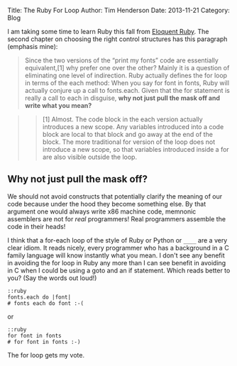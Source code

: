 Title: The Ruby For Loop
Author: Tim Henderson
Date: 2013-11-21
Category: Blog

I am taking some time to learn Ruby this fall from [Eloquent
Ruby](http://www.worldcat.org/title/eloquent-ruby/oclc/676726142). The second chapter
on choosing the right control structures has this paragraph (emphasis mine):

> Since the two versions of the “print my fonts” code are essentially
> equivalent,[1] why prefer one over the other? Mainly it is a question of
> eliminating one level of indirection. Ruby actually defines the for loop in
> terms of the each method: When you say for font in fonts, Ruby will actually
> conjure up a call to fonts.each. Given that the for statement is really a call
> to each in disguise, **why not just pull the mask off and write what you
> mean?**

> > [1] Almost. The code block in the each version actually introduces a new
> > scope. Any variables introduced into a code block are local to that block
> > and go away at the end of the block. The more traditional for version of the
> > loop does not introduce a new scope, so that variables introduced inside a
> > for are also visible outside the loop.

## Why not just pull the mask off?

We should not avoid constructs that potentially clarify the meaning of our code
because under the hood they become something else. By that argument one would
always write x86 machine code, memnonic assemblers are not for *real*
programmers! Real programmers assemble the code in their heads!

I think that a for-each loop of the style of Ruby or Python or `____` are a very
clear idiom. It reads nicely, every programmer who has a background in a C
family language will know instantly what you mean. I don't see any benefit in
avoiding the for loop in Ruby any more than I can see benefit in avoiding in C
when I could be using a goto and an if statement. Which reads better to you?
(Say the words out loud!)

    ::ruby
    fonts.each do |font|
    # fonts each do font :-(

or

    ::ruby
    for font in fonts
    # for font in fonts :-)

The for loop gets my vote.

